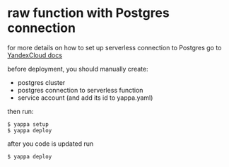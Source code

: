 # raw function with Postgres connection 

for more details on how to set up serverless connection to
Postgres go to [YandexCloud docs](https://cloud.yandex.ru/docs/functions/operations/database-connection)

before deployment, you should manually create:
- postgres cluster 
- postgres connection to serverless function 
- service account (and add its id to yappa.yaml)

then run:
```shell 
$ yappa setup 
$ yappa deploy 
```

after you code is updated run 
```shell 
$ yappa deploy 
```